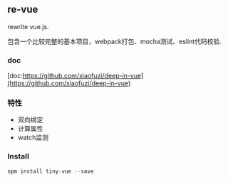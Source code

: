 ## re-vue

rewrite vue.js.

包含一个比较完整的基本项目，webpack打包、mocha测试、eslint代码校验.

### doc

[doc:https://github.com/xiaofuzi/deep-in-vue](https://github.com/xiaofuzi/deep-in-vue)

### 特性

* 双向绑定
* 计算属性
* watch监测

### Install

```js
npm install tiny-vue --save
```
